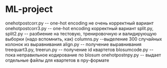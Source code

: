 # ML-project
onehotpostcorr.py -- one-hot encoding не очень корректный вариант
onehotpostcorr3.py -- one-hot encoding  корректный вариант
split.py, split2.py -- разбиение на тестовую, тренировочную и валидирующую выборки (надо вспомнить, как)
columns.py --выделение 300 случайных колонок из выравнивания
align.py -- получение выравнивания
treequart3.py, treerun.py -- получение id квартетов
blosumcode.py -- пока неправильное кодирование по blosum
onehotpostnpy.py -- выдает отдельные файлы для квартетов в npy-формате
